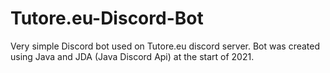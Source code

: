 # Tutore.eu-Discord-Bot

Very simple Discord bot used on Tutore.eu discord server.
Bot was created using Java and JDA (Java Discord Api) at the start of 2021.
